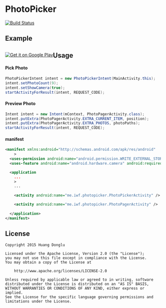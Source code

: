 # PhotoPicker
[![Build Status](https://travis-ci.org/donglua/PhotoPicker.svg?branch=master)](https://travis-ci.org/donglua/PhotoPicker)

## Example

<p style="float:left;">
  <a href="https://play.google.com/store/apps/details?id=me.iwf.PhotoPickerDemo">
    <img alt="Get it on Google Play" src="https://developer.android.com/images/brand/en_app_rgb_wo_60.png" />
  </a>
</p>


## Usage

#### Pick Photo
```java
PhotoPickerIntent intent = new PhotoPickerIntent(MainActivity.this);
intent.setPhotoCount(9);
intent.setShowCamera(true);
startActivityForResult(intent, REQUEST_CODE);
```

#### Preview Photo

```java
Intent intent = new Intent(mContext, PhotoPagerActivity.class);
intent.putExtra(PhotoPagerActivity.EXTRA_CURRENT_ITEM, position);
intent.putExtra(PhotoPagerActivity.EXTRA_PHOTOS, photoPaths);
startActivityForResult(intent, REQUEST_CODE);
```

#### manifest
```xml
<manifest xmlns:android="http://schemas.android.com/apk/res/android"
    >
  <uses-permission android:name="android.permission.WRITE_EXTERNAL_STORAGE"/>
  <uses-feature android:name="android.hardware.camera" android:required="true" />

  <application
    ...
    >
    ...
    
    <activity android:name="me.iwf.photopicker.PhotoPickerActivity" />

    <activity android:name="me.iwf.photopicker.PhotoPagerActivity" />
    
  </application>
</manifest>
```

## License

    Copyright 2015 Huang Donglu

    Licensed under the Apache License, Version 2.0 (the "License");
    you may not use this file except in compliance with the License.
    You may obtain a copy of the License at

        http://www.apache.org/licenses/LICENSE-2.0

    Unless required by applicable law or agreed to in writing, software
    distributed under the License is distributed on an "AS IS" BASIS,
    WITHOUT WARRANTIES OR CONDITIONS OF ANY KIND, either express or implied.
    See the License for the specific language governing permissions and
    limitations under the License.
